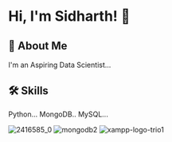 
# Hi, I'm Sidharth! 👋


## 🚀 About Me
I'm an Aspiring Data Scientist...


## 🛠 Skills
Python...
MongoDB..
MySQL...


![2416585_0](https://user-images.githubusercontent.com/93982828/147739167-14637087-0cec-4c7f-8290-10c5d00e51af.jpg)  ![mongodb2](https://user-images.githubusercontent.com/93982828/147739288-d7c71dc2-df50-495f-820b-bdd54c1050e2.jpeg)  ![xampp-logo-trio1](https://user-images.githubusercontent.com/93982828/147739421-aefbc723-cb27-40a9-a8b5-9fe7fd14bd17.jpg)





